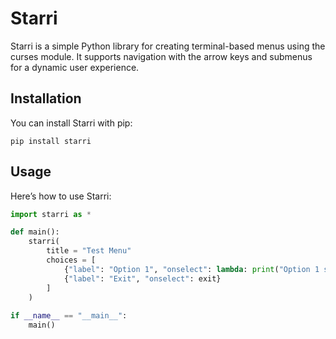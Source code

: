 # Starri

Starri is a simple Python library for creating terminal-based menus using the curses module. It supports navigation with the arrow keys and submenus for a dynamic user experience.

## Installation

You can install Starri with pip:

```pip install starri```

## Usage

Here’s how to use Starri:

```python
import starri as *

def main():
    starri(
        title = "Test Menu"
        choices = [
            {"label": "Option 1", "onselect": lambda: print("Option 1 selected")},
            {"label": "Exit", "onselect": exit}
        ]
    )
    
if __name__ == "__main__":
    main()
```
